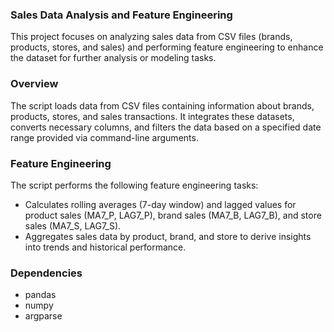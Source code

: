 ### Sales Data Analysis and Feature Engineering
This project focuses on analyzing sales data from CSV files (brands, products, stores, and sales) and performing feature engineering to enhance the dataset for further analysis or modeling tasks.

### Overview
The script loads data from CSV files containing information about brands, products, stores, and sales transactions. It integrates these datasets, converts necessary columns, and filters the data based on a specified date range provided via command-line arguments.

### Feature Engineering
The script performs the following feature engineering tasks:

- Calculates rolling averages (7-day window) and lagged values for product sales (MA7_P, LAG7_P), brand sales (MA7_B, LAG7_B), and store sales (MA7_S, LAG7_S).
- Aggregates sales data by product, brand, and store to derive insights into trends and historical performance.

### Dependencies
- pandas
- numpy
- argparse
